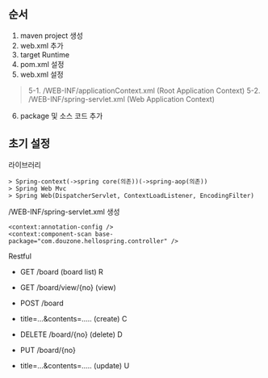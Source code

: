 ## 순서
1. maven project 생성
2. web.xml 추가
3. target Runtime
4. pom.xml 설정
5. web.xml 설정 
> 5-1. /WEB-INF/applicationContext.xml (Root Application Context)
> 5-2. /WEB-INF/spring-servlet.xml (Web Application Context)
6. package 및 소스 코드 추가


## 초기 설정
라이브러리 

```
> Spring-context(->spring core(의존))(->spring-aop(의존))
> Spring Web Mvc 
> Spring Web(DispatcherServlet, ContextLoadListener, EncodingFilter)
```

/WEB-INF/spring-servlet.xml 생성

	<context:annotation-config />
	<context:component-scan base-package="com.douzone.hellospring.controller" />

	
Restful

* GET		/board				(board list)	R	
* GET		/board/view/{no}	(view)			

* POST		/board
* title=...&contents=.....		(create)		C

* DELETE	/board/{no}			(delete)		D

* PUT		/board/{no}
* title=...&contents=.....		(update)		U

